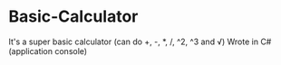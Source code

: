 # Basic-Calculator
It's a super basic calculator (can do +, -, *, /, ^2, ^3 and √)
Wrote in C# (application console)
